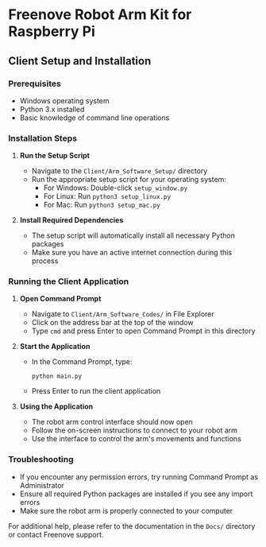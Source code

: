 # Freenove Robot Arm Kit for Raspberry Pi

## Client Setup and Installation

### Prerequisites
- Windows operating system
- Python 3.x installed
- Basic knowledge of command line operations

### Installation Steps

1. **Run the Setup Script**
   - Navigate to the `Client/Arm_Software_Setup/` directory
   - Run the appropriate setup script for your operating system:
     - For Windows: Double-click `setup_window.py`
     - For Linux: Run `python3 setup_linux.py`
     - For Mac: Run `python3 setup_mac.py`

2. **Install Required Dependencies**
   - The setup script will automatically install all necessary Python packages
   - Make sure you have an active internet connection during this process

### Running the Client Application

1. **Open Command Prompt**
   - Navigate to `Client/Arm_Software_Codes/` in File Explorer
   - Click on the address bar at the top of the window
   - Type `cmd` and press Enter to open Command Prompt in this directory

2. **Start the Application**
   - In the Command Prompt, type:
     ```
     python main.py
     ```
   - Press Enter to run the client application

3. **Using the Application**
   - The robot arm control interface should now open
   - Follow the on-screen instructions to connect to your robot arm
   - Use the interface to control the arm's movements and functions

### Troubleshooting
- If you encounter any permission errors, try running Command Prompt as Administrator
- Ensure all required Python packages are installed if you see any import errors
- Make sure the robot arm is properly connected to your computer

For additional help, please refer to the documentation in the `Docs/` directory or contact Freenove support.